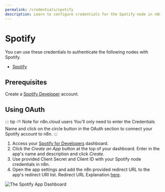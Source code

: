 ```yaml
---
permalink: /credentials/spotify
description: Learn to configure credentials for the Spotify node in n8n
---
```


# Spotify

You can use these credentials to authenticate the following nodes with Spotify.
- [Spotify](../../nodes-library/nodes/Spotify/README.md)


## Prerequisites

Create a [Spotify Developer](https://developer.spotify.com/dashboard/login) account.

## Using OAuth

::: tip ⛅️ Note for n8n.cloud users
You'll only need to enter the Credentials Name and click on the circle button in the OAuth section to connect your Spotify account to n8n.
:::

1. Access your [Spotify for Developers](https://developer.spotify.com/dashboard/login) dashboard.
2. Click the *Create an App* button at the top of your dashboard. Enter in the app's name and description and click *Create*.
3. Use provided Client Secret and Client ID with your Spotify node credentials in n8n.
4. Open the app settings and add the n8n provided redirect URL to the app's redirect URI list. Redirect URL Explanation [here](../README.md).

![The Spotify App Dashboard](REDACTED)
